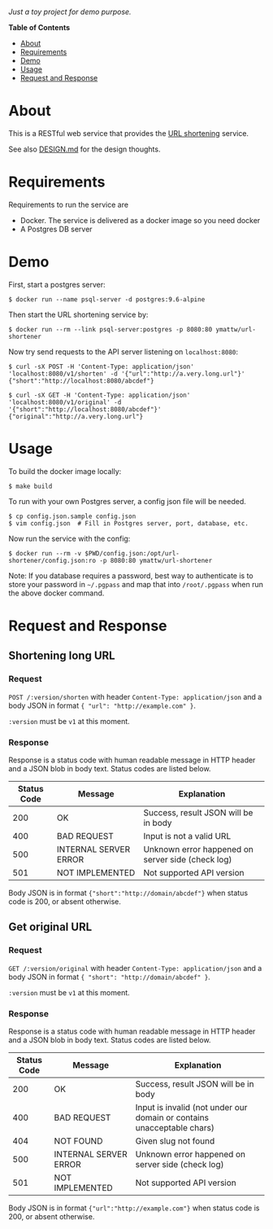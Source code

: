 _Just a toy project for demo purpose._

**Table of Contents**

  - [About](#about)
  - [Requirements](#requirements)
  - [Demo](#demo)
  - [Usage](#usage)
  - [Request and Response](#request-and-response)

# About

This is a RESTful web service that provides the [URL
shortening](https://en.wikipedia.org/wiki/URL_shortening) service.

See also [DESIGN.md](DESIGN.md) for the design thoughts.

# Requirements

Requirements to run the service are

- Docker. The service is delivered as a docker image so you need docker
- A Postgres DB server

# Demo

First, start a postgres server:

    $ docker run --name psql-server -d postgres:9.6-alpine

Then start the URL shortening service by:

    $ docker run --rm --link psql-server:postgres -p 8080:80 ymattw/url-shortener

Now try send requests to the API server listening on `localhost:8080`:

    $ curl -sX POST -H 'Content-Type: application/json' 'localhost:8080/v1/shorten' -d '{"url":"http://a.very.long.url"}'
    {"short":"http://localhost:8080/abcdef"}

    $ curl -sX GET -H 'Content-Type: application/json' 'localhost:8080/v1/original' -d '{"short":"http://localhost:8080/abcdef"}'
    {"original":"http://a.very.long.url"}

# Usage

To build the docker image locally:

    $ make build

To run with your own Postgres server, a config json file will be needed.

    $ cp config.json.sample config.json
    $ vim config.json  # Fill in Postgres server, port, database, etc.

Now run the service with the config:

    $ docker run --rm -v $PWD/config.json:/opt/url-shortener/config.json:ro -p 8080:80 ymattw/url-shortener

Note: If you database requires a password, best way to authenticate is to store
your password in `~/.pgpass` and map that into `/root/.pgpass` when run the
above docker command.

# Request and Response

## Shortening long URL

### Request

`POST /:version/shorten` with header `Content-Type: application/json` and a body JSON in format `{ "url": "http://example.com" }`.

`:version` must be `v1` at this moment.

### Response

Response is a status code with human readable message in HTTP header and a JSON
blob in body text. Status codes are listed below.

| Status Code   | Message               | Explanation                                       |
| ------------- | --------------------- | ------------------------------------------------- |
| 200           | OK                    | Success, result JSON will be in body              |
| 400           | BAD REQUEST           | Input is not a valid URL                          |
| 500           | INTERNAL SERVER ERROR | Unknown error happened on server side (check log) |
| 501           | NOT IMPLEMENTED       | Not supported API version                         |

Body JSON is in format `{"short":"http://domain/abcdef"}` when status code is
200, or absent otherwise.

## Get original URL

### Request

`GET /:version/original` with header `Content-Type: application/json` and a body JSON in format `{ "short": "http://domain/abcdef" }`.

`:version` must be `v1` at this moment.

### Response

Response is a status code with human readable message in HTTP header and a JSON
blob in body text. Status codes are listed below.

| Status Code   | Message               | Explanation                                                             |
| ------------- | --------------------- | ----------------------------------------------------------------------- |
| 200           | OK                    | Success, result JSON will be in body                                    |
| 400           | BAD REQUEST           | Input is invalid (not under our domain or contains unacceptable chars)  |
| 404           | NOT FOUND             | Given slug not found                                                    |
| 500           | INTERNAL SERVER ERROR | Unknown error happened on server side (check log)                       |
| 501           | NOT IMPLEMENTED       | Not supported API version                                               |

Body JSON is in format `{"url":"http://example.com"}` when status code is 200,
or absent otherwise.
